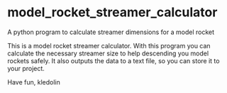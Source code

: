 # model_rocket_streamer_calculator
A python program to calculate streamer dimensions for a model rocket

This is a model rocket streamer calculator. With this program you can calculate the necessary streamer size to help descending you model rockets safely.
It also outputs the data to a text file, so you can store it to your project.

Have fun, kledolin
